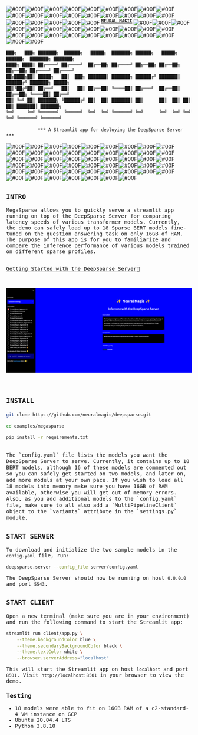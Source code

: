 ![#00F](https://via.placeholder.com/15/00F/000000?text=+)![#00F](https://via.placeholder.com/15/00F/000000?text=+)![#00F](https://via.placeholder.com/15/00F/000000?text=+)![#00F](https://via.placeholder.com/15/00F/000000?text=+)![#00F](https://via.placeholder.com/15/00F/000000?text=+)![#00F](https://via.placeholder.com/15/00F/000000?text=+)![#00F](https://via.placeholder.com/15/00F/000000?text=+)![#00F](https://via.placeholder.com/15/00F/000000?text=+)![#00F](https://via.placeholder.com/15/00F/000000?text=+)![#00F](https://via.placeholder.com/15/00F/000000?text=+)![#00F](https://via.placeholder.com/15/00F/000000?text=+)![#00F](https://via.placeholder.com/15/00F/000000?text=+)![#00F](https://via.placeholder.com/15/00F/000000?text=+)![#00F](https://via.placeholder.com/15/00F/000000?text=+)![#00F](https://via.placeholder.com/15/00F/000000?text=+)![#00F](https://via.placeholder.com/15/00F/000000?text=+)![#00F](https://via.placeholder.com/15/00F/000000?text=+)![#00F](https://via.placeholder.com/15/00F/000000?text=+)![#00F](https://via.placeholder.com/15/00F/000000?text=+)![#00F](https://via.placeholder.com/15/00F/000000?text=+)![#00F](https://via.placeholder.com/15/00F/000000?text=+)![#00F](https://via.placeholder.com/15/00F/000000?text=+)![#00F](https://via.placeholder.com/15/00F/000000?text=+) <sup><samp>[**NEURAL MAGIC**](https://neuralmagic.com)</samp></sup> ![#00F](https://via.placeholder.com/15/00F/000000?text=+)![#00F](https://via.placeholder.com/15/00F/000000?text=+)![#00F](https://via.placeholder.com/15/00F/000000?text=+)![#00F](https://via.placeholder.com/15/00F/000000?text=+)![#00F](https://via.placeholder.com/15/00F/000000?text=+)![#00F](https://via.placeholder.com/15/00F/000000?text=+)![#00F](https://via.placeholder.com/15/00F/000000?text=+)![#00F](https://via.placeholder.com/15/00F/000000?text=+)![#00F](https://via.placeholder.com/15/00F/000000?text=+)![#00F](https://via.placeholder.com/15/00F/000000?text=+)![#00F](https://via.placeholder.com/15/00F/000000?text=+)![#00F](https://via.placeholder.com/15/00F/000000?text=+)![#00F](https://via.placeholder.com/15/00F/000000?text=+)![#00F](https://via.placeholder.com/15/00F/000000?text=+)![#00F](https://via.placeholder.com/15/00F/000000?text=+)![#00F](https://via.placeholder.com/15/00F/000000?text=+)![#00F](https://via.placeholder.com/15/00F/000000?text=+)![#00F](https://via.placeholder.com/15/00F/000000?text=+)![#00F](https://via.placeholder.com/15/00F/000000?text=+)![#00F](https://via.placeholder.com/15/00F/000000?text=+)![#00F](https://via.placeholder.com/15/00F/000000?text=+)![#00F](https://via.placeholder.com/15/00F/000000?text=+)![#00F](https://via.placeholder.com/15/00F/000000?text=+)

    ███╗   ███╗ ███████╗  ██████╗   █████╗  ███████╗ ██████╗   █████╗  ██████╗  ███████╗ ███████╗
    ████╗ ████║ ██╔════╝ ██╔════╝  ██╔══██╗ ██╔════╝ ██╔══██╗ ██╔══██╗ ██╔══██╗ ██╔════╝ ██╔════╝
    ██╔████╔██║ █████╗   ██║  ███╗ ███████║ ███████╗ ██████╔╝ ███████║ ██████╔╝ ███████╗ █████╗  
    ██║╚██╔╝██║ ██╔══╝   ██║   ██║ ██╔══██║ ╚════██║ ██╔═══╝  ██╔══██║ ██╔══██╗ ╚════██║ ██╔══╝  
    ██║ ╚═╝ ██║ ███████╗ ╚██████╔╝ ██║  ██║ ███████║ ██║      ██║  ██║ ██║  ██║ ███████║ ███████╗
    ╚═╝     ╚═╝ ╚══════╝  ╚═════╝  ╚═╝  ╚═╝ ╚══════╝ ╚═╝      ╚═╝  ╚═╝ ╚═╝  ╚═╝ ╚══════╝ ╚══════╝

                *** A Streamlit app for deploying the DeepSparse Server *** 
![#00F](https://via.placeholder.com/15/00F/000000?text=+)![#00F](https://via.placeholder.com/15/00F/000000?text=+)![#00F](https://via.placeholder.com/15/00F/000000?text=+)![#00F](https://via.placeholder.com/15/00F/000000?text=+)![#00F](https://via.placeholder.com/15/00F/000000?text=+)![#00F](https://via.placeholder.com/15/00F/000000?text=+)![#00F](https://via.placeholder.com/15/00F/000000?text=+)![#00F](https://via.placeholder.com/15/00F/000000?text=+)![#00F](https://via.placeholder.com/15/00F/000000?text=+)![#00F](https://via.placeholder.com/15/00F/000000?text=+)![#00F](https://via.placeholder.com/15/00F/000000?text=+)![#00F](https://via.placeholder.com/15/00F/000000?text=+)![#00F](https://via.placeholder.com/15/00F/000000?text=+)![#00F](https://via.placeholder.com/15/00F/000000?text=+)![#00F](https://via.placeholder.com/15/00F/000000?text=+)![#00F](https://via.placeholder.com/15/00F/000000?text=+)![#00F](https://via.placeholder.com/15/00F/000000?text=+)![#00F](https://via.placeholder.com/15/00F/000000?text=+)![#00F](https://via.placeholder.com/15/00F/000000?text=+)![#00F](https://via.placeholder.com/15/00F/000000?text=+)![#00F](https://via.placeholder.com/15/00F/000000?text=+)![#00F](https://via.placeholder.com/15/00F/000000?text=+)![#00F](https://via.placeholder.com/15/00F/000000?text=+)![#00F](https://via.placeholder.com/15/00F/000000?text=+)![#00F](https://via.placeholder.com/15/00F/000000?text=+)![#00F](https://via.placeholder.com/15/00F/000000?text=+)![#00F](https://via.placeholder.com/15/00F/000000?text=+)![#00F](https://via.placeholder.com/15/00F/000000?text=+)![#00F](https://via.placeholder.com/15/00F/000000?text=+)![#00F](https://via.placeholder.com/15/00F/000000?text=+)![#00F](https://via.placeholder.com/15/00F/000000?text=+)![#00F](https://via.placeholder.com/15/00F/000000?text=+)![#00F](https://via.placeholder.com/15/00F/000000?text=+)![#00F](https://via.placeholder.com/15/00F/000000?text=+)![#00F](https://via.placeholder.com/15/00F/000000?text=+)![#00F](https://via.placeholder.com/15/00F/000000?text=+)![#00F](https://via.placeholder.com/15/00F/000000?text=+)![#00F](https://via.placeholder.com/15/00F/000000?text=+)![#00F](https://via.placeholder.com/15/00F/000000?text=+)![#00F](https://via.placeholder.com/15/00F/000000?text=+)![#00F](https://via.placeholder.com/15/00F/000000?text=+)![#00F](https://via.placeholder.com/15/00F/000000?text=+)![#00F](https://via.placeholder.com/15/00F/000000?text=+)![#00F](https://via.placeholder.com/15/00F/000000?text=+)![#00F](https://via.placeholder.com/15/00F/000000?text=+)![#00F](https://via.placeholder.com/15/00F/000000?text=+)![#00F](https://via.placeholder.com/15/00F/000000?text=+)![#00F](https://via.placeholder.com/15/00F/000000?text=+)![#00F](https://via.placeholder.com/15/00F/000000?text=+)![#00F](https://via.placeholder.com/15/00F/000000?text=+)![#00F](https://via.placeholder.com/15/00F/000000?text=+)![#00F](https://via.placeholder.com/15/00F/000000?text=+)


## <div>`INTRO`</div>

<samp>

<div>
MegaSparse allows you to quickly serve a streamlit app running on top of the DeepSparse Server for comparing latency speeds of various transformer models. Currently, the demo can safely load up to 18 Sparse BERT models fine-tuned on the question answering task on only 16GB of RAM. The purpose of this app is for you to familiarize and compare the inference performance of various models trained on different sparse profiles.
</div>

<br />

[Getting Started with the DeepSparse Server](https://github.com/neuralmagic/deepsparse/tree/main/src/deepsparse/server)🔌

<br />

![alt text](./img/demo_screenshot.png)

<br />

## <div>`INSTALL`</div>

```bash
git clone https://github.com/neuralmagic/deepsparse.git
```

```bash
cd examples/megasparse
```

```bash
pip install -r requirements.txt
```
<br />
The `config.yaml` file lists the models you want the DeepSparse Server to serve. Currently, it contains up to 18 BERT models, although 16 of these models are commented out so you can safely get started on two models, and later on, add more models at your own pace. If you wish to load all 18 models into memory make sure you have 16GB of RAM available, otherwise you will get out of memory errors. Also, as you add additional models to the `config.yaml` file, make sure to all also add a `MultiPipelineClient` object to the `variants` attribute in the `settings.py` module.

## <div>`START SERVER`</div>

To download and initialize the two sample models in the `config.yaml` file, run:
```bash
deepsparse.server --config_file server/config.yaml
```

The DeepSparse Server should now be running on host `0.0.0.0` and port `5543`.

## <div>`START CLIENT`</div>

Open a new terminal (make sure you are in your environment) and run the following command to start the Streamlit app:

```bash
streamlit run client/app.py \
    --theme.backgroundColor blue \
    --theme.secondaryBackgroundColor black \
    --theme.textColor white \
    --browser.serverAddress="localhost"
```
This will start the Streamlit app on host `localhost` and port `8501`.
Visit `http://localhost:8501` in your browser to view the demo.

### Testing

- 18 models were able to fit on 16GB RAM of a c2-standard-4 VM instance on GCP
- Ubuntu 20.04.4 LTS
- Python 3.8.10
</samp>
